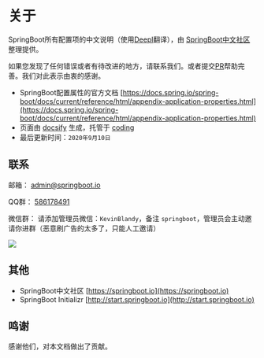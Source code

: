 # 关于
SpringBoot所有配置项的中文说明（使用[Deepl](https://www.deepl.com/home)翻译），由 [SpringBoot中文社区](https://springboot.io) 整理提供。

如果您发现了任何错误或者有待改进的地方，请联系我们。或者提交[PR](https://github.com/KevinBlandy/springboot-properties)帮助完善。我们对此表示由衷的感谢。

- SpringBoot配置属性的官方文档 [https://docs.spring.io/spring-boot/docs/current/reference/html/appendix-application-properties.html](https://docs.spring.io/spring-boot/docs/current/reference/html/appendix-application-properties.html)
- 页面由 [docsify](https://github.com/docsify) 生成，托管于 [coding](https://coding.net/)
- 最后更新时间：`2020年9月10日`

## 联系

邮箱： admin@springboot.io

QQ群： [586178491](https://shang.qq.com/wpa/qunwpa?idkey=7b6ef3dceebcfcf382f8a05956c58d3202df4689157711ef387e65f799030640)

微信群： 请添加管理员微信：`KevinBlandy`，备注 `springboot`，管理员会主动邀请你进群（恶意刷广告的太多了，只能人工邀请）

![](https://cdn.jsdelivr.net/gh/springboot-community/oss/WeChat/f470a2d958f41c175c6f79a977b673a5cfee5ae2_2_386x500.jpeg)

## 其他
- SpringBoot中文社区 [https://springboot.io](https://springboot.io)
- SpringBoot Initializr [http://start.springboot.io](http://start.springboot.io)


## 鸣谢
感谢他们，对本文档做出了贡献。
